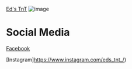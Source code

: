 [Ed's TnT](https://edstnt.com/)
![image](https://user-images.githubusercontent.com/104687767/167275205-91d96b63-d8a2-44c7-9ae0-4f0fe4716674.png)


# Social Media
[Facebook](https://www.facebook.com/Eds-TnTwwwedstntcom-267685303268614/)

[Instagram]https://www.instagram.com/eds_tnt_/)
